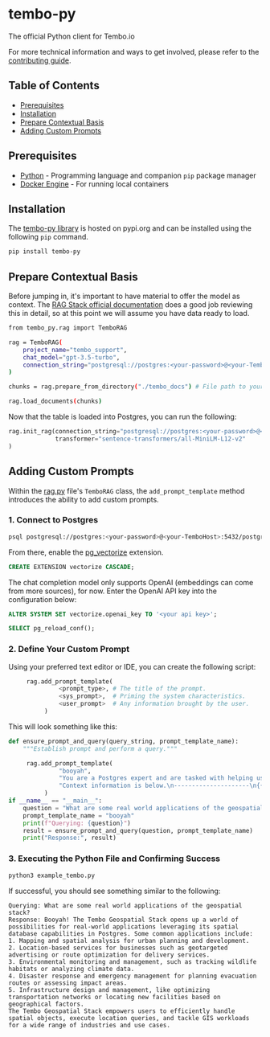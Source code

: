 # tembo-py

The official Python client for Tembo.io

For more technical information and ways to get involved, please refer to the [contributing guide](./CONTRIBUTING.md).

## Table of Contents

- [Prerequisites](#prerequisites)
- [Installation](#installation)
- [Prepare Contextual Basis](#prepare-contextual-basis)
- [Adding Custom Prompts](#adding-custom-prompts)

## Prerequisites

- [Python](https://www.python.org/) - Programming language and companion `pip` package manager
- [Docker Engine](https://docs.docker.com/engine/install/) - For running local containers

## Installation

The [tembo-py library](https://pypi.org/project/tembo-py/) is hosted on pypi.org and can be installed using the following `pip` command.

```bash
pip install tembo-py
```

## Prepare Contextual Basis

Before jumping in, it's important to have material to offer the model as context.
The [RAG Stack official documentation](https://tembo.io/docs/tembo-stacks/rag#build-a-support-agent-with-tembo-rag) does a good job reviewing this in detail, so at this point we will assume you have data ready to load.

```bash
from tembo_py.rag import TemboRAG

rag = TemboRAG(
    project_name="tembo_support",
    chat_model="gpt-3.5-turbo",
    connection_string="postgresql://postgres:<your-password>@<your-TemboHost>:5432/postgres"
)

chunks = rag.prepare_from_directory("./tembo_docs") # File path to your loadable data

rag.load_documents(chunks)
```

Now that the table is loaded into Postgres, you can run the following:

```python
rag.init_rag(connection_string="postgresql://postgres:<your-password>@<your-TemboHost>:5432/postgres",
             transformer="sentence-transformers/all-MiniLM-L12-v2"
)
```

## Adding Custom Prompts

Within the [rag.py](./tembo_py/rag.py) file's `TemboRAG` class, the `add_prompt_template` method introduces the ability to add custom prompts.

### 1. Connect to Postgres

```bash
psql postgresql://postgres:<your-password>@<your-TemboHost>:5432/postgres
```

From there, enable the [pg_vectorize](https://github.com/tembo-io/pg_vectorize) extension.

```sql
CREATE EXTENSION vectorize CASCADE;
```

The chat completion model only supports OpenAI (embeddings can come from more sources), for now.
Enter the OpenAI API key into the configuration below:

```sql
ALTER SYSTEM SET vectorize.openai_key TO '<your api key>';
```

```sql
SELECT pg_reload_conf();
``````

### 2. Define Your Custom Prompt

Using your preferred text editor or IDE, you can create the following script:

```python
     rag.add_prompt_template(
              <prompt_type>, # The title of the prompt.
              <sys_prompt>,  # Priming the system characteristics.
              <user_prompt>  # Any information brought by the user.
          )
```

This will look something like this:

```python
def ensure_prompt_and_query(query_string, prompt_template_name):
    """Establish prompt and perform a query."""

     rag.add_prompt_template(
              "booyah", 
              "You are a Postgres expert and are tasked with helping users find answers in Tembo documentation. You should prioritize answering questions using the provided context, but can draw from your expert Postgres experience where documentation is lacking. Avoid statements like based on the documentation... and also you love to say booyah! alot.",
              "Context information is below.\n---------------------\n{{ context_str }}\n---------------------\nGiven the Tembo documentation information and your expert Postgres knowledge, answer the question.\n Question: {{ query_str }}\nAnswer:"
          )
if __name__ == "__main__":
    question = "What are some real world applications of the geospatial stack?"
    prompt_template_name = "booyah" 
    print(f"Querying: {question}")
    result = ensure_prompt_and_query(question, prompt_template_name)
    print("Response:", result)
```



### 3. Executing the Python File and Confirming Success

```bash
python3 example_tembo.py
```

If successful, you should see something similar to the following:

```text
Querying: What are some real world applications of the geospatial stack?
Response: Booyah! The Tembo Geospatial Stack opens up a world of possibilities for real-world applications leveraging its spatial database capabilities in Postgres. Some common applications include:
1. Mapping and spatial analysis for urban planning and development.
2. Location-based services for businesses such as geotargeted advertising or route optimization for delivery services.
3. Environmental monitoring and management, such as tracking wildlife habitats or analyzing climate data.
4. Disaster response and emergency management for planning evacuation routes or assessing impact areas.
5. Infrastructure design and management, like optimizing transportation networks or locating new facilities based on geographical factors.
The Tembo Geospatial Stack empowers users to efficiently handle spatial objects, execute location queries, and tackle GIS workloads for a wide range of industries and use cases.
```
